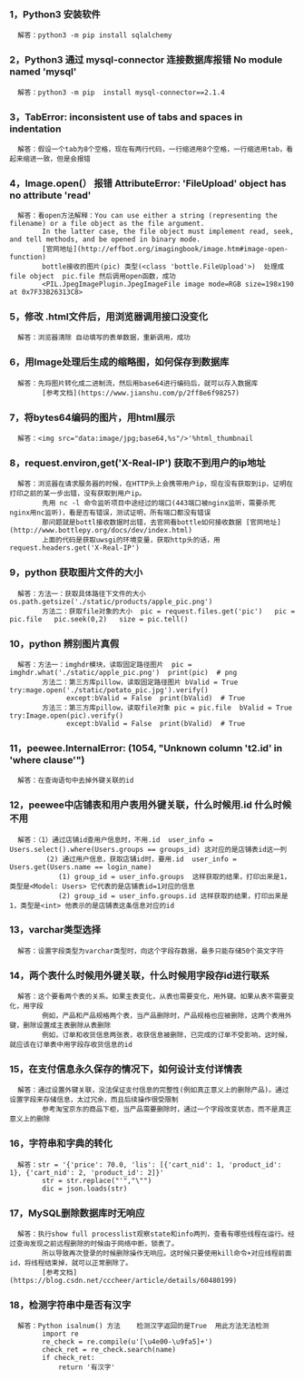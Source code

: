 ### 1，Python3 安装软件
      解答：python3 -m pip install sqlalchemy
### 2，Python3 通过 mysql-connector 连接数据库报错 No module named 'mysql'
      解答：python3 -m pip  install mysql-connector==2.1.4
### 3，TabError: inconsistent use of tabs and spaces in indentation
      解答：假设一个tab为8个空格，现在有两行代码，一行缩进用8个空格，一行缩进用tab，看起来缩进一致，但是会报错
### 4，Image.open(） 报错   AttributeError: 'FileUpload' object has no attribute 'read'
      解答：看open方法解释：You can use either a string (representing the filename) or a file object as the file argument. 
            In the latter case, the file object must implement read, seek, and tell methods, and be opened in binary mode.
            [官网地址](http://effbot.org/imagingbook/image.htm#image-open-function)
            bottle接收的图片(pic) 类型(<class 'bottle.FileUpload'>)  处理成file object  pic.file 然后调用open函数，成功
            <PIL.JpegImagePlugin.JpegImageFile image mode=RGB size=198x190 at 0x7F33B26313C8>
### 5，修改 .html文件后，用浏览器调用接口没变化
      解答：浏览器清除 自动填写的表单数据，重新调用，成功
### 6，用Image处理后生成的缩略图，如何保存到数据库
      解答：先将图片转化成二进制流，然后用base64进行编码后，就可以存入数据库
            [参考文档](https://www.jianshu.com/p/2ff8e6f98257)
### 7，将bytes64编码的图片，用html展示
      解答：<img src="data:image/jpg;base64,%s"/>'%html_thumbnail
### 8，request.environ,get('X-Real-IP') 获取不到用户的ip地址
      解答：浏览器在请求服务器的时候，在HTTP头上会携带用户ip，现在没有获取到ip，证明在打印之前的某一步出错，没有获取到用户ip。
            先用 nc -l 命令监听项目中途经过的端口(443端口被nginx监听，需要杀死nginx用nc监听)，看是否有错误，测试证明，所有端口都没有错误
            那问题就是bottl接收数据时出错，去官网看bottle如何接收数据 [官网地址](http://www.bottlepy.org/docs/dev/index.html)
            上面的代码是获取uwsgi的环境变量，获取http头的话，用request.headers.get('X-Real-IP')
### 9，python 获取图片文件的大小
      解答：方法一：获取具体路径下文件的大小 os.path.getsize('./static/products/apple_pic.png')
            方法二：获取file对象的大小  pic = request.files.get('pic')   pic = pic.file   pic.seek(0,2)   size = pic.tell()
### 10，python 辨别图片真假
      解答：方法一：imghdr模块，读取固定路径图片  pic = imghdr.what('./static/apple_pic.png')  print(pic)  # png
            方法二：第三方库pillow，读取固定路径图片 bValid = True  try:mage.open('./static/potato_pic.jpg').verify()
                  except:bValid = False  print(bValid)  # True
            方法三：第三方库pillow，读取file对象 pic = pic.file  bValid = True  try:Image.open(pic).verify() 
                  except:bValid = False  print(bValid)  # True
### 11，peewee.InternalError: (1054, "Unknown column 't2.id' in 'where clause'")
      解答：在查询语句中去掉外键关联的id
### 12，peewee中店铺表和用户表用外键关联，什么时候用.id 什么时候不用
      解答：（1）通过店铺id查用户信息时，不用.id  user_info = Users.select().where(Users.groups == groups_id) 这对应的是店铺表id这一列
             (2) 通过用户信息，获取店铺id时，要用.id  user_info = Users.get(Users.name == login_name)
                (1) group_id = user_info.groups  这样获取的结果，打印出来是1，类型是<Model: Users> 它代表的是店铺表id=1对应的信息
                (2) group_id = user_info.groups.id 这样获取的结果，打印出来是1，类型是<int> 他表示的是店铺表这条信息对应的id
### 13，varchar类型选择
      解答：设置字段类型为varchar类型时，向这个字段存数据，最多只能存储50个英文字符
### 14，两个表什么时候用外键关联，什么时候用字段存id进行联系
      解答：这个要看两个表的关系。如果主表变化，从表也需要变化，用外键。如果从表不需要变化，用字段
            例如，产品和产品规格两个表，当产品删除时，产品规格也应被删除，这两个表用外键，删除设置成主表删除从表删除
            例如，订单和收货信息两张表，收获信息被删除，已完成的订单不受影响，这时候，就应该在订单表中用字段存收货信息的id
### 15，在支付信息永久保存的情况下，如何设计支付详情表
      解答：通过设置外键关联，没法保证支付信息的完整性(例如真正意义上的删除产品)。通过设置字段来存储信息，太过冗余，而且后续操作很受限制
            参考淘宝京东的商品下柜，当产品需要删除时，通过一个字段改变状态，而不是真正意义上的删除
### 16，字符串和字典的转化
      解答：str = '{'price': 70.0, 'lis': [{'cart_nid': 1, 'product_id': 1}, {'cart_nid': 2, 'product_id': 2]}'
            str = str.replace("'","\"")
            dic = json.loads(str)
### 17，MySQL删除数据库时无响应
      解答：执行show full processlist观察state和info两列，查看有哪些线程在运行。经过查询发现之前远程删除的时候由于网络中断，锁表了。
            所以导致再次登录的时候删除操作无响应。这时候只要使用kill命令+对应线程前面id，将线程结束掉，就可以正常删除了。
            [参考文档](https://blog.csdn.net/cccheer/article/details/60480199)
### 18，检测字符串中是否有汉字
      解答：Python isalnum() 方法    检测汉字返回的是True  用此方法无法检测
            import re
            re_check = re.compile(u'[\u4e00-\u9fa5]+')
            check_ret = re_check.search(name)
            if check_ret:
                return '有汉字'
